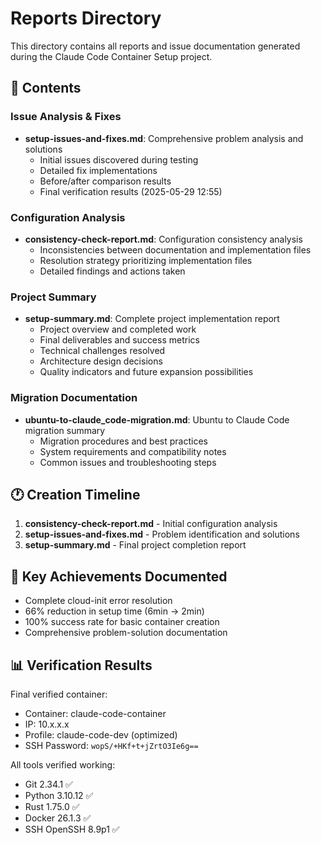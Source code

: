 # Reports Directory

This directory contains all reports and issue documentation generated during the Claude Code Container Setup project.

## 📁 Contents

### Issue Analysis & Fixes
- **setup-issues-and-fixes.md**: Comprehensive problem analysis and solutions
  - Initial issues discovered during testing
  - Detailed fix implementations
  - Before/after comparison results
  - Final verification results (2025-05-29 12:55)

### Configuration Analysis  
- **consistency-check-report.md**: Configuration consistency analysis
  - Inconsistencies between documentation and implementation files
  - Resolution strategy prioritizing implementation files
  - Detailed findings and actions taken

### Project Summary
- **setup-summary.md**: Complete project implementation report
  - Project overview and completed work
  - Final deliverables and success metrics
  - Technical challenges resolved
  - Architecture design decisions
  - Quality indicators and future expansion possibilities

### Migration Documentation
- **ubuntu-to-claude_code-migration.md**: Ubuntu to Claude Code migration summary
  - Migration procedures and best practices
  - System requirements and compatibility notes
  - Common issues and troubleshooting steps

## 🕐 Creation Timeline

1. **consistency-check-report.md** - Initial configuration analysis
2. **setup-issues-and-fixes.md** - Problem identification and solutions
3. **setup-summary.md** - Final project completion report

## 🎯 Key Achievements Documented

- Complete cloud-init error resolution
- 66% reduction in setup time (6min → 2min)
- 100% success rate for basic container creation
- Comprehensive problem-solution documentation

## 📊 Verification Results

Final verified container:
- Container: claude-code-container
- IP: 10.x.x.x  
- Profile: claude-code-dev (optimized)
- SSH Password: `wopS/+HKf+t+jZrtO3Ie6g==`

All tools verified working:
- Git 2.34.1 ✅
- Python 3.10.12 ✅
- Rust 1.75.0 ✅
- Docker 26.1.3 ✅
- SSH OpenSSH 8.9p1 ✅